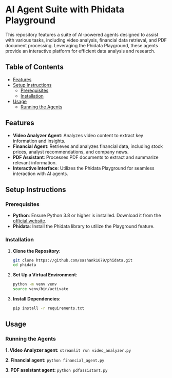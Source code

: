 # AI Agent Suite with Phidata Playground

This repository features a suite of AI-powered agents designed to assist with various tasks, including video analysis, financial data retrieval, and PDF document processing. Leveraging the Phidata Playground, these agents provide an interactive platform for efficient data analysis and research.

## Table of Contents

- [Features](#features)
- [Setup Instructions](#setup-instructions)
  - [Prerequisites](#prerequisites)
  - [Installation](#installation)
- [Usage](#usage)
  - [Running the Agents](#running-the-agents)



## Features

- **Video Analyzer Agent**: Analyzes video content to extract key information and insights.
- **Financial Agent**: Retrieves and analyzes financial data, including stock prices, analyst recommendations, and company news.
- **PDF Assistant**: Processes PDF documents to extract and summarize relevant information.
- **Interactive Interface**: Utilizes the Phidata Playground for seamless interaction with AI agents.

## Setup Instructions

### Prerequisites

- **Python**: Ensure Python 3.8 or higher is installed. Download it from the [official website](https://www.python.org/downloads/).
- **Phidata**: Install the Phidata library to utilize the Playground feature.

### Installation

1. **Clone the Repository**:
   ```bash
   git clone https://github.com/sashank1079/phidata.git
   cd phidata

2. **Set Up a Virtual Environment**:
   ```bash
   python -m venv venv
   source venv/bin/activate
   ```

3. **Install Dependencies**:
   ```bash
   pip install -r requirements.txt
   ```

## Usage

### Running the Agents

**1. Video Analyzer agent:**
    ```
    streamlit run video_analyzer.py
    ```

**2. Financial agent:**
    ```
    python financial_agent.py
    ```

**3. PDF assistant agent:**
    ```
    python pdfassistant.py
    ```


